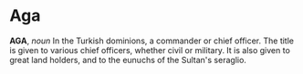 # Aga

**AGA**, _noun_ In the Turkish dominions, a commander or chief officer. The title is given to various chief officers, whether civil or military. It is also given to great land holders, and to the eunuchs of the Sultan's seraglio.